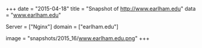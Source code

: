 
+++
date = "2015-04-18"
title = "Snapshot of http://www.earlham.edu"
data = "www.earlham.edu"

Server = ["Nginx"]
domain = ["earlham.edu"]

  image = "snapshots/2015_16/www.earlham.edu.png"
+++
#
